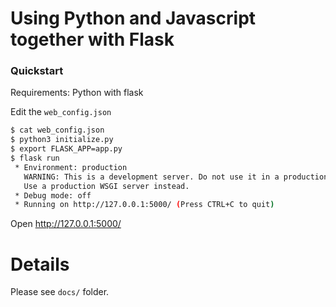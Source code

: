 # Using Python and Javascript together with Flask

### Quickstart

Requirements: Python with flask

Edit the `web_config.json`

``` bash
$ cat web_config.json
$ python3 initialize.py
$ export FLASK_APP=app.py
$ flask run
 * Environment: production
   WARNING: This is a development server. Do not use it in a production deployment.
   Use a production WSGI server instead.
 * Debug mode: off
 * Running on http://127.0.0.1:5000/ (Press CTRL+C to quit)
```

Open http://127.0.0.1:5000/

# Details

Please see `docs/` folder.
